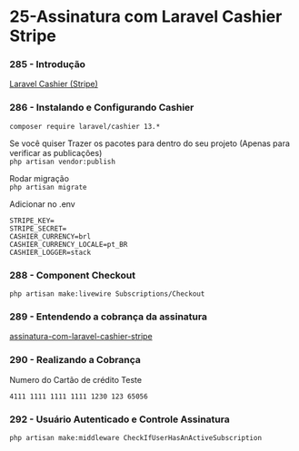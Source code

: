 # 25-Assinatura com Laravel Cashier Stripe

### 285 - Introdução 
[Laravel Cashier (Stripe)](https://laravel.com/docs/9.x/billing)

### 286 - Instalando e Configurando Cashier
`composer require laravel/cashier 13.*`

Se você quiser Trazer os pacotes para dentro do seu projeto (Apenas para verificar as publicações)  
`php artisan vendor:publish`

Rodar migração  
`php artisan migrate`

Adicionar no .env

````
STRIPE_KEY=  
STRIPE_SECRET=  
CASHIER_CURRENCY=brl  
CASHIER_CURRENCY_LOCALE=pt_BR  
CASHIER_LOGGER=stack  
````
### 288 - Component Checkout

`php artisan make:livewire Subscriptions/Checkout`

### 289 - Entendendo a cobrança da assinatura

[assinatura-com-laravel-cashier-stripe](https://gist.github.com/NandoKstroNet/1d217a3ee99d7f8f78c6ec3723dbe7e4)

### 290 - Realizando a Cobrança

Numero do Cartão de crédito Teste

`4111 1111 1111 1111 1230 123 65056`

### 292 - Usuário Autenticado e Controle Assinatura
`php artisan make:middleware CheckIfUserHasAnActiveSubscription`
